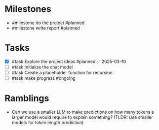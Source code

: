 # Milestones
- #milestone do the project #planned 
- #milestone write report #planned

# Tasks
- [x] #task Explore the project ideas #planned ✅ 2025-03-10
- [ ] #task Initialize the chat model
- [ ] #task Create a placeholder function for recursion.
- [ ] #task make progress #ongoing
# Ramblings
- Can we use a smaller LLM to make predictions on how many tokens a larger model would require to explain something? (TLDR: Use smaller models for token length prediction)